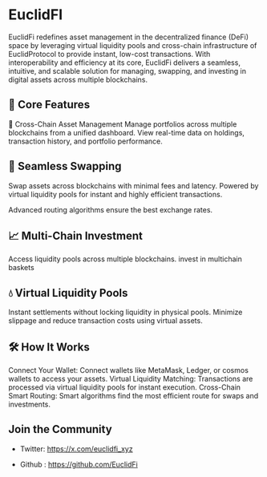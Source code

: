 # EuclidFI

EuclidFi redefines asset management in the decentralized finance (DeFi) space by leveraging virtual liquidity pools and cross-chain infrastructure of EuclidProtocol to provide instant, low-cost transactions. With interoperability and efficiency at its core, EuclidFi delivers a seamless, intuitive, and scalable solution for managing, swapping, and investing in digital assets across multiple blockchains.

## 🚀 Core Features
🌉 Cross-Chain Asset Management
Manage portfolios across multiple blockchains from a unified dashboard.
View real-time data on holdings, transaction history, and portfolio performance.


## 🔄 Seamless Swapping
Swap assets across blockchains with minimal fees and latency.
Powered by virtual liquidity pools for instant and highly efficient transactions.

Advanced routing algorithms ensure the best exchange rates.
## 📈 Multi-Chain Investment
Access liquidity pools across multiple blockchains.
invest in multichain baskets 

## 💧 Virtual Liquidity Pools
Instant settlements without locking liquidity in physical pools.
Minimize slippage and reduce transaction costs using virtual assets.



## 🛠️ How It Works
Connect Your Wallet: Connect wallets like MetaMask, Ledger, or cosmos wallets to access your assets.
Virtual Liquidity Matching: Transactions are processed via virtual liquidity pools for instant execution.
Cross-Chain Smart Routing: Smart algorithms find the most efficient route for swaps and investments.




## Join the Community 

- Twitter: https://x.com/euclidfi_xyz

- Github : https://github.com/EuclidFi


